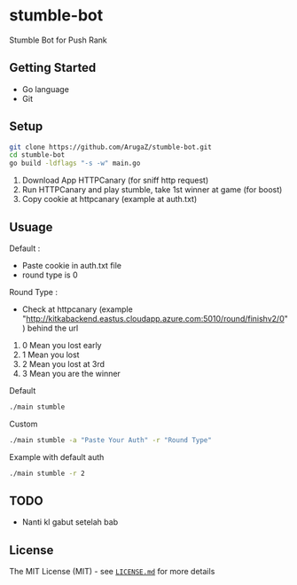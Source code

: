# stumble-bot
Stumble Bot for Push Rank

## Getting Started

- Go language
- Git

## Setup

```bash
git clone https://github.com/ArugaZ/stumble-bot.git
cd stumble-bot
go build -ldflags "-s -w" main.go
```
1. Download App HTTPCanary (for sniff http request)
2. Run HTTPCanary and play stumble, take 1st winner at game (for boost)
3. Copy cookie at httpcanary (example at auth.txt)
## Usuage
Default :
- Paste cookie in auth.txt file
- round type is 0

Round Type :
- Check at httpcanary (example "http://kitkabackend.eastus.cloudapp.azure.com:5010/round/finishv2/0") behind the url
1. 0 Mean you lost early
2. 1 Mean you lost
3. 2 Mean you lost at 3rd
4. 3 Mean you are the winner 

Default

```bash
./main stumble
```
Custom
```bash
./main stumble -a "Paste Your Auth" -r "Round Type"
```
Example with default auth
```bash
./main stumble -r 2
```

## TODO
- Nanti kl gabut setelah bab

## License

The MIT License (MIT) - see [`LICENSE.md`](https://github.com/ArugaZ/stumble-bot/blob/main/README.md) for more details

